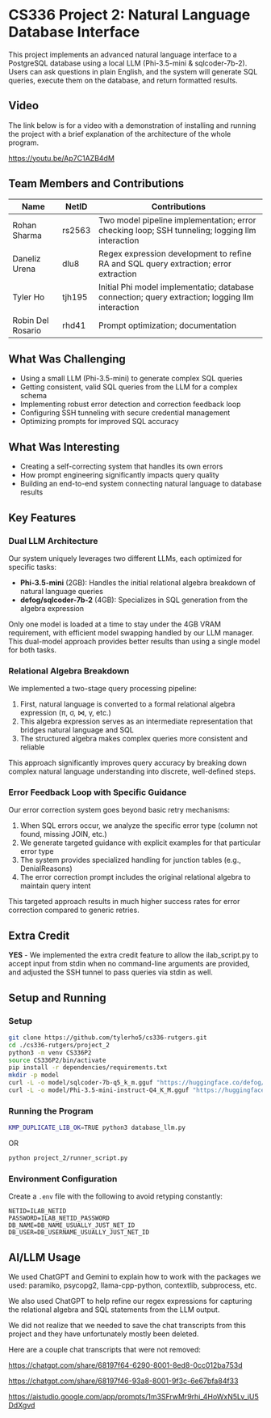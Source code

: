 # CS336 Project 2: Natural Language Database Interface

This project implements an advanced natural language interface to a PostgreSQL database using a local LLM (Phi-3.5-mini & sqlcoder-7b-2). Users can ask questions in plain English, and the system will generate SQL queries, execute them on the database, and return formatted results.

## Video

The link below is for a video with a demonstration of installing and running the project with a brief explanation of the architecture of the whole program.

https://youtu.be/Ap7C1AZB4dM


## Team Members and Contributions
| Name | NetID | Contributions |
|------|-------|---------------|
| Rohan Sharma | rs2563 | Two model pipeline implementation; error checking loop; SSH tunneling; logging llm interaction |
| Daneliz Urena | dlu8 | Regex expression development to refine RA and SQL query extraction; error extraction |
| Tyler Ho | tjh195 | Initial Phi model implementatio; database connection; query extraction; logging llm interaction |
| Robin Del Rosario | rhd41 | Prompt optimization; documentation |

## What Was Challenging
* Using a small LLM (Phi-3.5-mini) to generate complex SQL queries
* Getting consistent, valid SQL queries from the LLM for a complex schema
* Implementing robust error detection and correction feedback loop
* Configuring SSH tunneling with secure credential management
* Optimizing prompts for improved SQL accuracy

## What Was Interesting

* Creating a self-correcting system that handles its own errors
* How prompt engineering significantly impacts query quality
* Building an end-to-end system connecting natural language to database results

## Key Features

### Dual LLM Architecture
Our system uniquely leverages two different LLMs, each optimized for specific tasks:
- **Phi-3.5-mini** (2GB): Handles the initial relational algebra breakdown of natural language queries
- **defog/sqlcoder-7b-2** (4GB): Specializes in SQL generation from the algebra expression

Only one model is loaded at a time to stay under the 4GB VRAM requirement, with efficient model swapping handled by our LLM manager. This dual-model approach provides better results than using a single model for both tasks.

### Relational Algebra Breakdown
We implemented a two-stage query processing pipeline:
1. First, natural language is converted to a formal relational algebra expression (π, σ, ⋈, γ, etc.)
2. This algebra expression serves as an intermediate representation that bridges natural language and SQL
3. The structured algebra makes complex queries more consistent and reliable

This approach significantly improves query accuracy by breaking down complex natural language understanding into discrete, well-defined steps.

### Error Feedback Loop with Specific Guidance
Our error correction system goes beyond basic retry mechanisms:
1. When SQL errors occur, we analyze the specific error type (column not found, missing JOIN, etc.)
2. We generate targeted guidance with explicit examples for that particular error type
3. The system provides specialized handling for junction tables (e.g., DenialReasons)
4. The error correction prompt includes the original relational algebra to maintain query intent

This targeted approach results in much higher success rates for error correction compared to generic retries.

## Extra Credit
**YES** - We implemented the extra credit feature to allow the ilab_script.py to accept input from stdin when no command-line arguments are provided, and adjusted the SSH tunnel to pass queries via stdin as well.

## Setup and Running

### Setup
```bash
git clone https://github.com/tylerho5/cs336-rutgers.git
cd ./cs336-rutgers/project_2
python3 -m venv CS336P2
source CS336P2/bin/activate
pip install -r dependencies/requirements.txt
mkdir -p model
curl -L -o model/sqlcoder-7b-q5_k_m.gguf "https://huggingface.co/defog/sqlcoder-7b-2/resolve/main/sqlcoder-7b-q5_k_m.gguf?download=true"
curl -L -o model/Phi-3.5-mini-instruct-Q4_K_M.gguf "https://huggingface.co/bartowski/Phi-3.5-mini-instruct-GGUF/resolve/main/Phi-3.5-mini-instruct-Q4_K_M.gguf?download=true"
```

### Running the Program

```bash
KMP_DUPLICATE_LIB_OK=TRUE python3 database_llm.py
```

OR

```bash
python project_2/runner_script.py
```

### Environment Configuration
Create a `.env` file with the following to avoid retyping constantly:
```
NETID=ILAB_NETID
PASSWORD=ILAB_NETID_PASSWORD
DB_NAME=DB_NAME_USUALLY_JUST_NET_ID
DB_USER=DB_USERNAME_USUALLY_JUST_NET_ID
``` 

## AI/LLM Usage
We used ChatGPT and Gemini to explain how to work with the packages we used: paramiko, psycopg2, llama-cpp-python, contextlib, subprocess, etc.

We also used ChatGPT to help refine our regex expressions for capturing the relational algebra and SQL statements from the LLM output.

We did not realize that we needed to save the chat transcripts from this project and they have unfortunately mostly been deleted.

Here are a couple chat transcripts that were not removed:

https://chatgpt.com/share/68197f64-6290-8001-8ed8-0cc012ba753d

https://chatgpt.com/share/68197f46-93a8-8001-9f3c-6e67bfa84f33

https://aistudio.google.com/app/prompts/1m3SFrwMr9rhi_4HoWxN5Lv_iU5DdXgvd